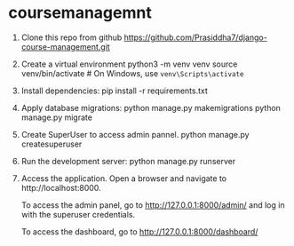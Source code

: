 # coursemanagemnt
1. Clone this repo from github
    https://github.com/Prasiddha7/django-course-management.git

2. Create a virtual environment
    python3 -m venv venv
    source venv/bin/activate  # On Windows, use `venv\Scripts\activate`

3. Install dependencies:
    pip install -r requirements.txt

4. Apply database migrations:
    python manage.py makemigrations
    python manage.py migrate

5. Create SuperUser to access admin pannel.
    python manage.py createsuperuser

6. Run the development server:
    python manage.py runserver

7. Access the application.
    Open a browser and navigate to http://localhost:8000.

    To access the admin panel, go to http://127.0.0.1:8000/admin/ and log in with the superuser credentials.

    To access the dashboard, go to http://127.0.0.1:8000/dashboard/ 

